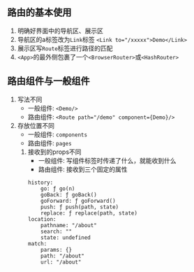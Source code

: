 ## 路由的基本使用
1. 明确好界面中的导航区、展示区
2. 导航区的a标签改为`Link`标签
    `<Link to="/xxxxx">Demo</Link>`
3. 展示区写`Route`标签进行路径的匹配
4. `<App>`的最外侧包裹了一个`<BrowserRouter>`或`<HashRouter>`

## 路由组件与一般组件
1. 写法不同
   - 一般组件: `<Demo/>`
   - 路由组件: `<Route path="/demo" component={Demo}/>`
2. 存放位置不同
   - 一般组件: `components`
   - 路由组件: `pages`
   1. 接收到的props不同
      - 一般组件: 写组件标签时传递了什么，就能收到什么
      - 路由组件: 接收到三个固定的属性
       ```
       history:
           go: ƒ go(n)
           goBack: ƒ goBack()
           goForward: ƒ goForward()
           push: ƒ push(path, state)
           replace: ƒ replace(path, state)
       location:
           pathname: "/about"
           search: ""
           state: undefined
       match:
           params: {}
           path: "/about"
           url: "/about"
       ```